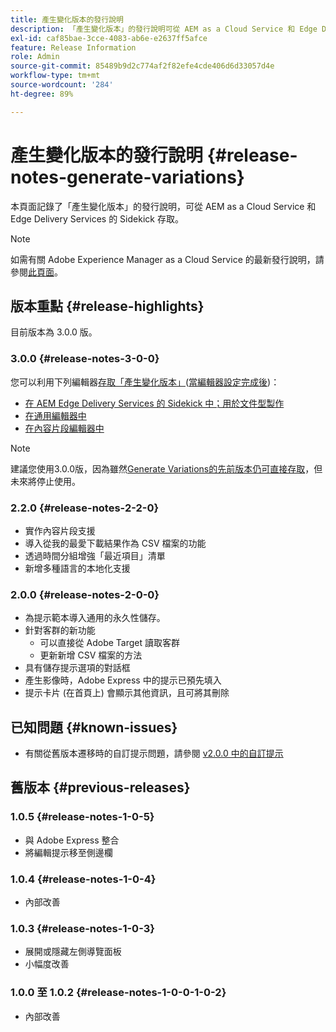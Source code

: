 ```yaml
---
title: 產生變化版本的發行說明
description: 「產生變化版本」的發行說明可從 AEM as a Cloud Service 和 Edge Delivery Services 的 Sidekick 存取
exl-id: caf85bae-3cce-4083-ab6e-e2637ff5afce
feature: Release Information
role: Admin
source-git-commit: 85489b9d2c774af2f82efe4cde406d6d33057d4e
workflow-type: tm+mt
source-wordcount: '284'
ht-degree: 89%

---
```


# 產生變化版本的發行說明 {#release-notes-generate-variations}

本頁面記錄了「產生變化版本」的發行說明，可從 AEM as a Cloud Service 和 Edge Delivery Services 的 Sidekick 存取。

>[!NOTE]
>
>如需有關 Adobe Experience Manager as a Cloud Service 的最新發行說明，請參閱[此頁面](/help/release-notes/release-notes-cloud/release-notes-current.md)。

## 版本重點 {#release-highlights}

目前版本為 3.0.0 版。

### 3.0.0 {#release-notes-3-0-0}

您可以利用下列編輯器[存取「產生變化版本」](/help/generative-ai/generate-variations-integrated-editor.md#access-generate-variations)([當編輯器設定完成後](#access-generate-variations))：

* [在 AEM Edge Delivery Services 的 Sidekick 中；用於文件型製作](/help/generative-ai/generate-variations-integrated-editor.md#access-aem-sidekick)
* [在通用編輯器中](/help/generative-ai/generate-variations-integrated-editor.md#access-aem-universal-editor)
* [在內容片段編輯器中](/help/generative-ai/generate-variations-integrated-editor.md#access-aem-content-fragment-editor)

>[!NOTE]
>
>建議您使用3.0.0版，因為雖然[Generate Variations的先前版本仍可直接存取](/help/generative-ai/generate-variations.md)，但未來將停止使用。

### 2.2.0 {#release-notes-2-2-0}

* 實作內容片段支援
* 導入從我的最愛下載結果作為 CSV 檔案的功能
* 透過時間分組增強「最近項目」清單
* 新增多種語言的本地化支援

### 2.0.0 {#release-notes-2-0-0}

* 為提示範本導入通用的永久性儲存。
* 針對客群的新功能
   * 可以直接從 Adobe Target 讀取客群
   * 更新新增 CSV 檔案的方法
* 具有儲存提示選項的對話框
* 產生影像時，Adobe Express 中的提示已預先填入
* 提示卡片 (在首頁上) 會顯示其他資訊，且可將其刪除

## 已知問題 {#known-issues}

* 有關從舊版本遷移時的自訂提示問題，請參閱 [v2.0.0 中的自訂提示](/help/generative-ai/generate-variations.md#custom-prompts-v200)

## 舊版本 {#previous-releases}

### 1.0.5 {#release-notes-1-0-5}

* 與 Adobe Express 整合
* 將編輯提示移至側邊欄

### 1.0.4 {#release-notes-1-0-4}

* 內部改善

### 1.0.3 {#release-notes-1-0-3}

* 展開或隱藏左側導覽面板
* 小幅度改善

### 1.0.0 至 1.0.2 {#release-notes-1-0-0-1-0-2}

* 內部改善

